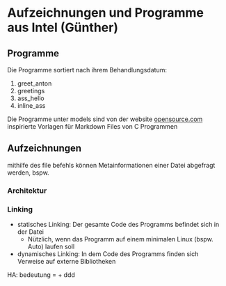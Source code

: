 # Aufzeichnungen und Programme aus Intel (Günther)

## Programme

Die Programme sortiert nach ihrem Behandlungsdatum:

1. greet_anton
2. greetings
3. ass_hello
4. inline_ass

Die Programme unter models sind von der website [opensource.com](https://opensource.com/article/18/8/what-how-makefile) inspirierte Vorlagen für Markdown Files von C Programmen

## Aufzeichnungen

mithilfe des file befehls können Metainformationen einer Datei abgefragt werden, bspw.

### Architektur

### Linking

- statisches Linking: Der gesamte Code des Programms befindet sich in der Datei
  - Nützlich, wenn das Programm auf einem minimalen Linux (bspw. Auto) laufen soll
- dynamisches Linking: In dem Code des Programms finden sich Verweise auf externe Bibliotheken

HA: bedeutung = + ddd
